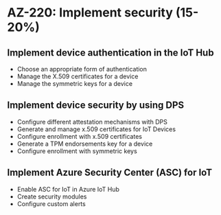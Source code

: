 # AZ-220: Implement security (15-20%)
## Implement device authentication in the IoT Hub
- Choose an appropriate form of authentication
- Manage the X.509 certificates for a device
- Manage the symmetric keys for a device

## Implement device security by using DPS
- Configure different attestation mechanisms with DPS
- Generate and manage x.509 certificates for IoT Devices
- Configure enrollment with x.509 certificates
- Generate a TPM endorsements key for a device
- Configure enrollment with symmetric keys

## Implement Azure Security Center (ASC) for IoT
- Enable ASC for IoT in Azure IoT Hub
- Create security modules
- Configure custom alerts